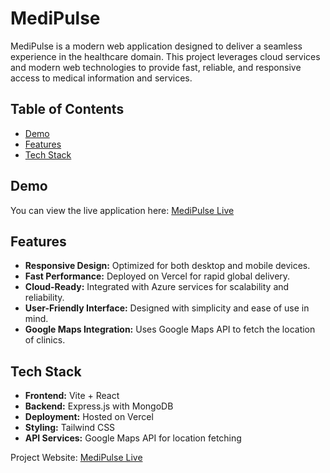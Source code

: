 # MediPulse

MediPulse is a modern web application designed to deliver a seamless experience in the healthcare domain. This project leverages cloud services and modern web technologies to provide fast, reliable, and responsive access to medical information and services.

## Table of Contents

- [Demo](#demo)
- [Features](#features)
- [Tech Stack](#tech-stack)

## Demo

You can view the live application here: [MediPulse Live](https://medipulse-azure.vercel.app/)

## Features

- **Responsive Design:** Optimized for both desktop and mobile devices.
- **Fast Performance:** Deployed on Vercel for rapid global delivery.
- **Cloud-Ready:** Integrated with Azure services for scalability and reliability.
- **User-Friendly Interface:** Designed with simplicity and ease of use in mind.
- **Google Maps Integration:** Uses Google Maps API to fetch the location of clinics.

## Tech Stack

- **Frontend:** Vite + React
- **Backend:** Express.js with MongoDB
- **Deployment:** Hosted on Vercel
- **Styling:** Tailwind CSS
- **API Services:** Google Maps API for location fetching

Project Website: [MediPulse Live](https://medipulse-azure.vercel.app/)

